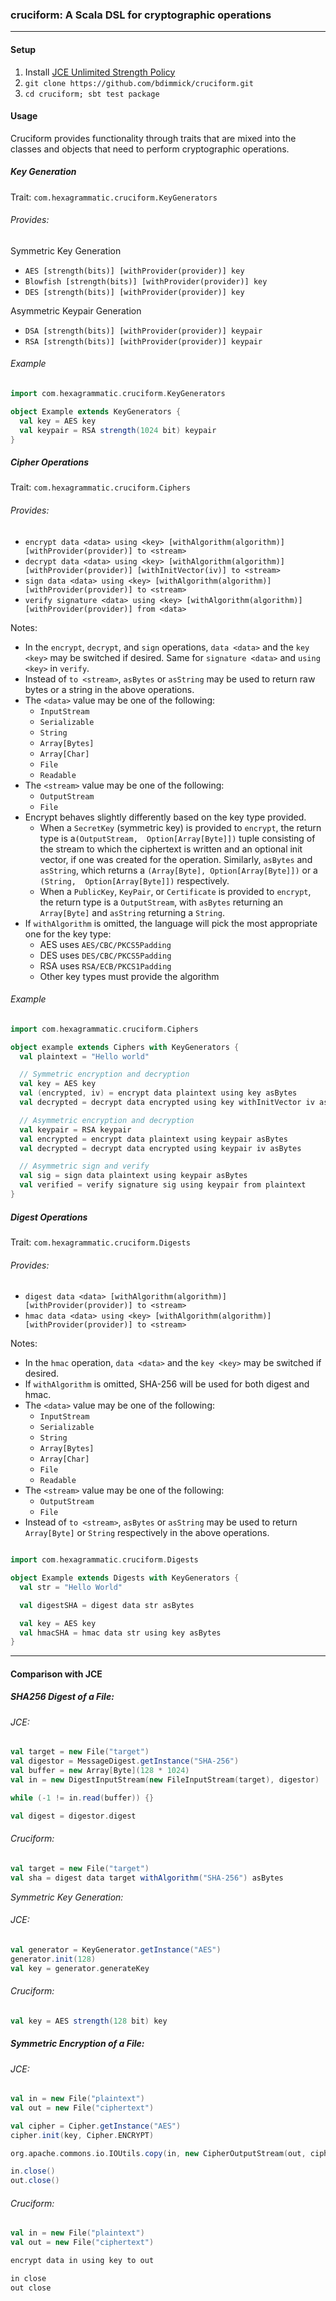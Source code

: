 ### cruciform: A Scala DSL for cryptographic operations

---

#### Setup

1. Install [JCE Unlimited Strength Policy](http://www.oracle.com/technetwork/java/javase/downloads/jce-7-download-432124.html)
2. `git clone https://github.com/bdimmick/cruciform.git`
3. `cd cruciform; sbt test package`

#### Usage

Cruciform provides functionality through traits that are mixed into the classes and objects that need to perform cryptographic operations.

##### Key Generation

Trait: `com.hexagrammatic.cruciform.KeyGenerators`

###### Provides:

Symmetric Key Generation
+ `AES [strength(bits)] [withProvider(provider)] key`
+ `Blowfish [strength(bits)] [withProvider(provider)] key`
+ `DES [strength(bits)] [withProvider(provider)] key`

Asymmetric Keypair Generation
+ `DSA [strength(bits)] [withProvider(provider)] keypair`
+ `RSA [strength(bits)] [withProvider(provider)] keypair`

###### Example

```Scala
import com.hexagrammatic.cruciform.KeyGenerators

object Example extends KeyGenerators {
  val key = AES key
  val keypair = RSA strength(1024 bit) keypair
}

```

##### Cipher Operations

Trait: `com.hexagrammatic.cruciform.Ciphers`

###### Provides:
+ `encrypt data <data> using <key> [withAlgorithm(algorithm)] [withProvider(provider)]
  to <stream>`
+ `decrypt data <data> using <key> [withAlgorithm(algorithm)] [withProvider(provider)]
  [withInitVector(iv)] to <stream>`
+ `sign data <data> using <key> [withAlgorithm(algorithm)] [withProvider(provider)] to <stream>`
+ `verify signature <data> using <key> [withAlgorithm(algorithm)] [withProvider(provider)]
  from <data>`

Notes: 
+ In the `encrypt`, `decrypt`, and `sign` operations, `data <data>` and the `key <key>` may be
  switched if desired.  Same for `signature <data>` and `using <key>` in `verify`.
+ Instead of `to <stream>`, `asBytes` or `asString` may be used to return raw bytes or a string in
   the above operations.
+ The `<data>` value may be one of the following:
  + `InputStream`
  + `Serializable`
  + `String`
  + `Array[Bytes]`
  + `Array[Char]`
  + `File`
  + `Readable`
+ The `<stream>` value may be one of the following:
  + `OutputStream`
  + `File`
+ Encrypt behaves slightly differently based on the key type provided.
  + When a `SecretKey` (symmetric key) is provided to `encrypt`, the return type is a`(OutputStream, 
    Option[Array[Byte]])` tuple consisting of the stream to which the ciphertext is written and an
    optional init vector, if one was created for the operation.  Similarly, `asBytes` and 
    `asString`, which returns a `(Array[Byte], Option[Array[Byte]])` or a `(String, 
    Option[Array[Byte]])` respectively.
  + When a `PublicKey`, `KeyPair`, or `Certificate` is provided to `encrypt`, the return type is
    a `OutputStream`, with `asBytes` returning an `Array[Byte]` and `asString` returning a 
    `String`.
+ If `withAlgorithm` is omitted, the language will pick the most appropriate one for the key type:
  + AES uses `AES/CBC/PKCS5Padding`
  + DES uses `DES/CBC/PKCS5Padding`
  + RSA uses `RSA/ECB/PKCS1Padding`
  + Other key types must provide the algorithm

###### Example

```Scala
import com.hexagrammatic.cruciform.Ciphers

object example extends Ciphers with KeyGenerators {
  val plaintext = "Hello world"

  // Symmetric encryption and decryption
  val key = AES key
  val (encrypted, iv) = encrypt data plaintext using key asBytes
  val decrypted = decrypt data encrypted using key withInitVector iv asBytes

  // Asymmetric encryption and decryption
  val keypair = RSA keypair
  val encrypted = encrypt data plaintext using keypair asBytes
  val decrypted = decrypt data encrypted using keypair iv asBytes

  // Asymmetric sign and verify
  val sig = sign data plaintext using keypair asBytes
  val verified = verify signature sig using keypair from plaintext
}
```

##### Digest Operations

Trait: `com.hexagrammatic.cruciform.Digests`

###### Provides:
+ `digest data <data> [withAlgorithm(algorithm)] [withProvider(provider)] to <stream>`
+ `hmac data <data> using <key> [withAlgorithm(algorithm)] [withProvider(provider)] to <stream>`

Notes:
+ In the `hmac` operation, `data <data>` and the `key <key>` may be switched if desired. 
+ If `withAlgorithm` is omitted, SHA-256 will be used for both digest and hmac.
+ The `<data>` value may be one of the following:
  + `InputStream`
  + `Serializable`
  + `String`
  + `Array[Bytes]`
  + `Array[Char]`
  + `File`
  + `Readable`
+ The `<stream>` value may be one of the following:
  + `OutputStream`
  + `File`
+ Instead of `to <stream>`, `asBytes` or `asString` may be used to return `Array[Byte]` or `String`
  respectively in the above operations.

```Scala

import com.hexagrammatic.cruciform.Digests

object Example extends Digests with KeyGenerators {
  val str = "Hello World"

  val digestSHA = digest data str asBytes

  val key = AES key
  val hmacSHA = hmac data str using key asBytes
}

```

---

#### Comparison with JCE

##### SHA256 Digest of a File:

###### JCE:
```Scala
val target = new File("target")
val digestor = MessageDigest.getInstance("SHA-256")
val buffer = new Array[Byte](128 * 1024)
val in = new DigestInputStream(new FileInputStream(target), digestor)

while (-1 != in.read(buffer)) {}

val digest = digestor.digest
```

###### Cruciform:
```Scala
val target = new File("target")
val sha = digest data target withAlgorithm("SHA-256") asBytes
```

*Symmetric Key Generation:*

###### JCE:
```Scala
val generator = KeyGenerator.getInstance("AES")
generator.init(128)
val key = generator.generateKey
```

###### Cruciform:
```Scala
val key = AES strength(128 bit) key
```

##### Symmetric Encryption of a File:

###### JCE:
```Scala
val in = new File("plaintext")
val out = new File("ciphertext")

val cipher = Cipher.getInstance("AES")
cipher.init(key, Cipher.ENCRYPT)

org.apache.commons.io.IOUtils.copy(in, new CipherOutputStream(out, cipher))

in.close()
out.close()
```

###### Cruciform:
```Scala
val in = new File("plaintext")
val out = new File("ciphertext")

encrypt data in using key to out

in close
out close
```

